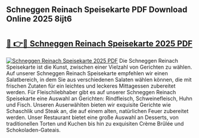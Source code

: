 ## Schneggen Reinach Speisekarte PDF Download Online 2025 8ijt6

# <h2><a href="http://gcaxqb.nevu.top/?p=Schneggen+Reinach+Speisekarte">🔗 👉🔴 Schneggen Reinach Speisekarte 2025 PDF</a></h2>

[![Schneggen Reinach Speisekarte 2025 PDF](https://i.imgur.com/dBaPXMq.png)](http://gcaxqb.nevu.top/?p=Schneggen+Reinach+Speisekarte)
Die Schneggen Reinach Speisekarte ist die Kunst, zwischen einer Vielzahl von Gerichten zu wählen. Auf unserer Schneggen Reinach Speisekarte empfehlen wir einen Salatbereich, in dem Sie aus verschiedenen Salaten wählen können, die mit frischen Zutaten für ein leichtes und leckeres Mittagessen zubereitet werden. Für Fleischliebhaber gibt es auf unserer Schneggen Reinach Speisekarte eine Auswahl an Gerichten: Rindfleisch, Schweinefleisch, Huhn und Fisch. Unseren Auserwählten bieten wir exquisite Gerichte wie Schaschlik und Steak an, die auf einem alten, natürlichen Feuer zubereitet werden. Unser Restaurant bietet eine große Auswahl an Desserts, von traditionellen Torten und Kuchen bis hin zu exquisiten Crème Brûlée und Schokoladen-Gateais.
